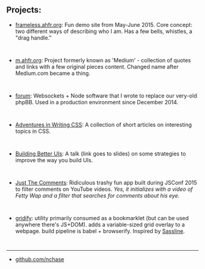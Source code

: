 <style>
  li {
    margin-bottom: 3em;
  }
</style>

## Projects:

- [frameless.ahfr.org](http://frameless.ahfr.org/):
  Fun demo site from May-June 2015. Core concept: two different ways of describing who I am.
  Has a few bells, whistles, a "drag handle."
- [m.ahfr.org](m.ahfr.org):
  Project formerly known as 'Medium' - collection of quotes and links
  with a few original pieces content. Changed name after Medium.com became a thing.
- [forum](https://github.com/twinlabs/forum):
  Websockets + Node software that I wrote to replace our very-old phpBB.
  Used in a production environment since December 2014.
- [Adventures in Writing CSS](http://css.ahfr.org/):
  A collection of short articles on interesting topics in CSS.
- [Building Better UIs](http://css.ahfr.org/slides-better-uis.md):
  A talk (link goes to slides) on some strategies to improve the way you build UIs.
- [Just The Comments](http://comments.ahfr.org/):
  Ridiculous trashy fun app built during JSConf 2015 to filter comments on YouTube videos.
  _Yes, it initializes with a video of Fetty Wap and a filter
   that searches for comments about his eye._
- [gridify](https://github.com/nchase/gridify):
  utility primarily consumed as a bookmarklet (but can be used anywhere there's JS+DOM).
  adds a variable-sized grid overlay to a webpage. build pipeline is babel + browserify.
  Inspired by [Sassline](https://sassline.com/).


---

- [github.com/nchase](github.com/nchase)
